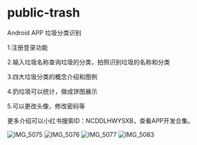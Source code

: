 # public-trash
Android APP 垃圾分类识别

1.注册登录功能

2.输入垃圾名称查询垃圾的分类，拍照识别垃圾的名称和分类

3.四大垃圾分类的概念介绍和图例

4.扔垃圾可以统计，做成饼图展示

5.可以更改头像，修改密码等

更多介绍可以小红书搜索ID：NCDDLHWYSXB，查看APP开发合集。

![IMG_5075](https://github.com/user-attachments/assets/8db7f38a-c2a8-4d9f-bc9a-cb1fc6a4d45a)
![IMG_5076](https://github.com/user-attachments/assets/ab3d7771-7d3d-455b-8fd7-d7153f0120ad)
![IMG_5077](https://github.com/user-attachments/assets/540c024d-442b-44bb-9e6c-d71c62a318b1)
![IMG_5083](https://github.com/user-attachments/assets/1101e8e7-08a0-4f41-9374-bdfbeb577d0b)



